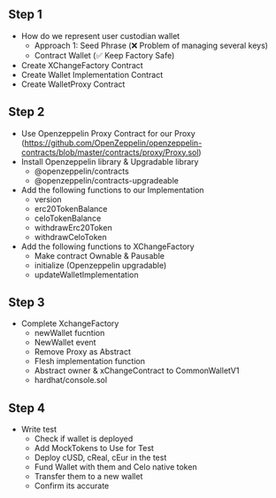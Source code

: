 ## Step 1

- How do we represent user custodian wallet
  - Approach 1: Seed Phrase (❌ Problem of managing several keys)
  - Contract Wallet (✅ Keep Factory Safe)
- Create XChangeFactory Contract
- Create Wallet Implementation Contract
- Create WalletProxy Contract

## Step 2

- Use Openzeppelin Proxy Contract for our Proxy (https://github.com/OpenZeppelin/openzeppelin-contracts/blob/master/contracts/proxy/Proxy.sol)
- Install Openzeppelin library & Upgradable library
  - @openzeppelin/contracts
  - @openzeppelin/contracts-upgradeable
- Add the following functions to our Implementation
  - version
  - erc20TokenBalance
  - celoTokenBalance
  - withdrawErc20Token
  - withdrawCeloToken
- Add the following functions to XChangeFactory
  - Make contract Ownable & Pausable
  - initialize (Openzeppelin upgradable)
  - updateWalletImplementation

## Step 3

- Complete XchangeFactory
  - newWallet fucntion
  - NewWallet event
  - Remove Proxy as Abstract
  - Flesh implementation function
  - Abstract owner & xChangeContract to CommonWalletV1
  - hardhat/console.sol


## Step 4

- Write test
  - Check if wallet is deployed
  - Add MockTokens to Use for Test
  - Deploy cUSD, cReal, cEur in the test
  - Fund Wallet with them and Celo native token 
  - Transfer them to a new wallet
  - Confirm its accurate